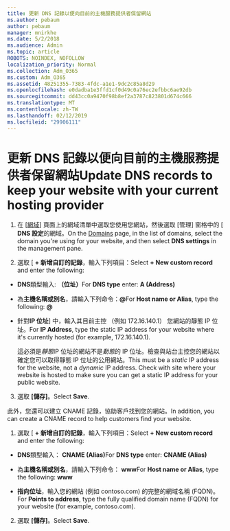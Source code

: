 ```yaml
---
title: 更新 DNS 記錄以便向目前的主機服務提供者保留網站
ms.author: pebaum
author: pebaum
manager: mnirkhe
ms.date: 5/2/2018
ms.audience: Admin
ms.topic: article
ROBOTS: NOINDEX, NOFOLLOW
localization_priority: Normal
ms.collection: Adm_O365
ms.custom: Adm_O365
ms.assetid: 48251355-7383-4fdc-a1e1-9dc2c85a8d29
ms.openlocfilehash: e0dadba1e3ffd1cf0d49c0a76ec2efbbc6ae92db
ms.sourcegitcommit: dd43cc0a9470f98b8ef2a3787c823801d674c666
ms.translationtype: MT
ms.contentlocale: zh-TW
ms.lasthandoff: 02/12/2019
ms.locfileid: "29906111"
---
```

# <a name="update-dns-records-to-keep-your-website-with-your-current-hosting-provider"></a><span data-ttu-id="b31e5-102">更新 DNS 記錄以便向目前的主機服務提供者保留網站</span><span class="sxs-lookup"><span data-stu-id="b31e5-102">Update DNS records to keep your website with your current hosting provider</span></span>

1. <span data-ttu-id="b31e5-103">在 [[網域](https://portal.office.com/adminportal/home#/Domains)] 頁面上的網域清單中選取您使用您網站，然後選取 [管理] 窗格中的 [ **DNS 設定**的網域。</span><span class="sxs-lookup"><span data-stu-id="b31e5-103">On the [Domains](https://portal.office.com/adminportal/home#/Domains) page, in the list of domains, select the domain you're using for your website, and then select **DNS settings** in the management pane.</span></span> 
    
2. <span data-ttu-id="b31e5-104">選取 [ **+ 新增自訂的記錄**，輸入下列項目：</span><span class="sxs-lookup"><span data-stu-id="b31e5-104">Select **+ New custom record** and enter the following:</span></span> 
    
  - <span data-ttu-id="b31e5-105">**DNS**類型輸入: **（位址）**</span><span class="sxs-lookup"><span data-stu-id="b31e5-105">For **DNS type** enter: **A (Address)**</span></span>
    
  - <span data-ttu-id="b31e5-106">為**主機名稱或別名**，請輸入下列命令：**@**</span><span class="sxs-lookup"><span data-stu-id="b31e5-106">For **Host name or Alias**, type the following: **@**</span></span>
    
  - <span data-ttu-id="b31e5-107">針對**IP 位址**] 中，輸入其目前主控 （例如 172.16.140.1） 您網站的靜態 IP 位址。</span><span class="sxs-lookup"><span data-stu-id="b31e5-107">For **IP Address**, type the static IP address for your website where it's currently hosted (for example, 172.16.140.1).</span></span> 
    
    <span data-ttu-id="b31e5-p101">這必須是*靜態*IP 位址的網站不是*動態*的 IP 位址。檢查與站台主控您的網站以確定您可以取得靜態 IP 位址的公用網站。</span><span class="sxs-lookup"><span data-stu-id="b31e5-p101">This must be a  *static*  IP address for the website, not a  *dynamic*  IP address. Check with site where your website is hosted to make sure you can get a static IP address for your public website.</span></span> 
    
3. <span data-ttu-id="b31e5-110">選取 **[儲存]**。</span><span class="sxs-lookup"><span data-stu-id="b31e5-110">Select **Save**.</span></span> 
    
<span data-ttu-id="b31e5-111">此外，您還可以建立 CNAME 記錄，協助客戶找到您的網站。</span><span class="sxs-lookup"><span data-stu-id="b31e5-111">In addition, you can create a CNAME record to help customers find your website.</span></span>
  
1. <span data-ttu-id="b31e5-112">選取 [ **+ 新增自訂的記錄**，輸入下列項目：</span><span class="sxs-lookup"><span data-stu-id="b31e5-112">Select **+ New custom record** and enter the following:</span></span> 
    
  - <span data-ttu-id="b31e5-113">**DNS**類型輸入： **CNAME (Alias)**</span><span class="sxs-lookup"><span data-stu-id="b31e5-113">For **DNS type** enter: **CNAME (Alias)**</span></span>
    
  - <span data-ttu-id="b31e5-114">為**主機名稱或別名**，請輸入下列命令： **www**</span><span class="sxs-lookup"><span data-stu-id="b31e5-114">For **Host name or Alias**, type the following: **www**</span></span>
    
  - <span data-ttu-id="b31e5-115">**指向位址**，輸入您的網站 (例如 contoso.com) 的完整的網域名稱 (FQDN)。</span><span class="sxs-lookup"><span data-stu-id="b31e5-115">For **Points to address**, type the fully qualified domain name (FQDN) for your website (for example, contoso.com).</span></span> 
    
2. <span data-ttu-id="b31e5-116">選取 **[儲存]**。</span><span class="sxs-lookup"><span data-stu-id="b31e5-116">Select **Save**.</span></span> 
    

